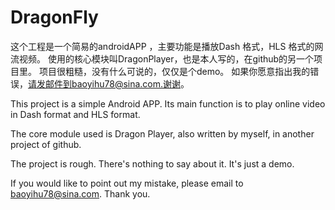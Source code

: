 # DragonFly
这个工程是一个简易的androidAPP ，主要功能是播放Dash 格式，HLS 格式的网流视频。
使用的核心模块叫DragonPlayer，也是本人写的，在github的另一个项目里。
项目很粗糙，没有什么可说的，仅仅是个demo。
如果你愿意指出我的错误，请发邮件到baoyihu78@sina.com.谢谢。

This project is a simple Android APP. Its main function is to play online video in Dash format and HLS format.

The core module used is Dragon Player, also written by myself, in another project of github.

The project is rough. There's nothing to say about it. It's just a demo.

If you would like to point out my mistake, please email to baoyihu78@sina.com. Thank you.
